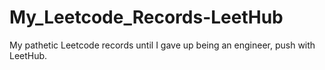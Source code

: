 # My_Leetcode_Records-LeetHub
My pathetic Leetcode records until I gave up being an engineer, push with LeetHub.
